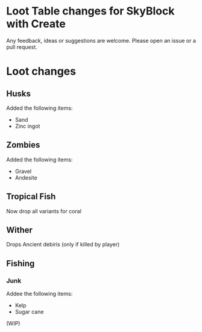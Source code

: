 # Loot Table changes for SkyBlock with Create

Any feedback, ideas or suggestions are welcome. Please open an issue or a pull request.

# Loot changes

## Husks

Added the following items:
- Sand
- Zinc ingot

## Zombies

Added the following items:
- Gravel
- Andesite

## Tropical Fish

Now drop all variants for coral

## Wither

Drops Ancient debiris (only if killed by player)

## Fishing

### Junk

Addee the following items:
- Kelp
- Sugar cane

(WIP)
